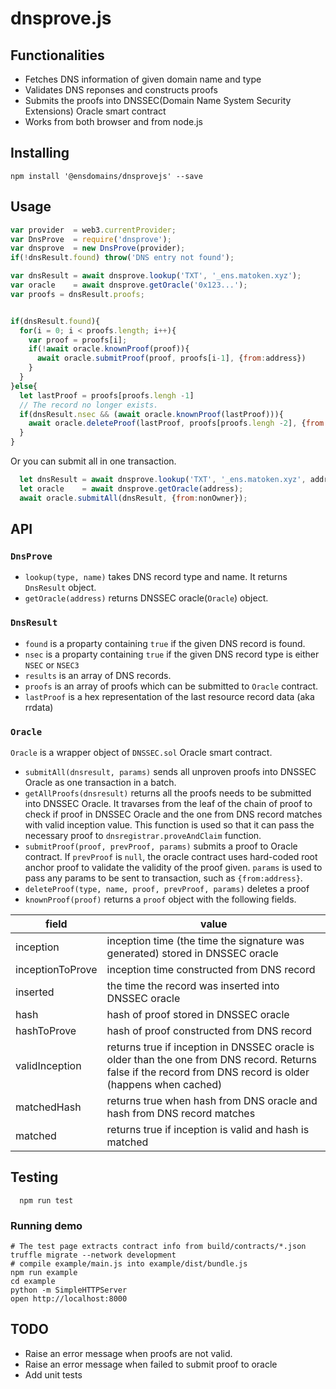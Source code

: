 # dnsprove.js 

## Functionalities

- Fetches DNS information of given domain name and type
- Validates DNS reponses and constructs proofs
- Submits the proofs into DNSSEC(Domain Name System Security Extensions) Oracle smart contract
- Works from both browser and from node.js

## Installing

```
npm install '@ensdomains/dnsprovejs' --save
```

## Usage

```js
var provider  = web3.currentProvider;
var DnsProve  = require('dnsprove');
var dnsprove  = new DnsProve(provider);
if(!dnsResult.found) throw('DNS entry not found');

var dnsResult = await dnsprove.lookup('TXT', '_ens.matoken.xyz');
var oracle    = await dnsprove.getOracle('0x123...');
var proofs = dnsResult.proofs;


if(dnsResult.found){
  for(i = 0; i < proofs.length; i++){
    var proof = proofs[i];
    if(!await oracle.knownProof(proof)){
      await oracle.submitProof(proof, proofs[i-1], {from:address})
    }
  }
}else{
  let lastProof = proofs[proofs.lengh -1]
  // The record no longer exists.
  if(dnsResult.nsec && (await oracle.knownProof(lastProof))){
    await oracle.deleteProof(lastProof, proofs[proofs.lengh -2], {from:address})
  }
}
```

Or you can submit all in one transaction.

```js
  let dnsResult = await dnsprove.lookup('TXT', '_ens.matoken.xyz', address);
  let oracle    = await dnsprove.getOracle(address);
  await oracle.submitAll(dnsResult, {from:nonOwner});
```

## API

### `DnsProve`

- `lookup(type, name)` takes DNS record type and name. It returns `DnsResult` object.
- `getOracle(address)` returns DNSSEC oracle(`Oracle`) object.

### `DnsResult`

- `found` is a proparty containing `true` if the given DNS record is found.
- `nsec` is a proparty containing `true` if the given DNS record type is either `NSEC` or `NSEC3`
- `results` is an array of DNS records.
- `proofs` is an array of proofs which can be submitted to `Oracle` contract.
- `lastProof` is a hex representation of the last resource record data (aka rrdata)

### `Oracle`

`Oracle` is a wrapper object of `DNSSEC.sol` Oracle smart contract.

- `submitAll(dnsresult, params)` sends all unproven proofs into DNSSEC Oracle as one transaction in a batch.
- `getAllProofs(dnsresult)` returns all the proofs needs to be submitted into DNSSEC Oracle. It travarses from the leaf of the chain of proof to check if proof in DNSSEC Oracle and the one from DNS record matches with valid inception value. This function is used so that it can pass the necessary proof to `dnsregistrar.proveAndClaim` function.
- `submitProof(proof, prevProof, params)` submits a proof to Oracle contract. If `prevProof` is `null`, the oracle contract uses hard-coded root anchor proof to validate the validity of the proof given. `params` is used to pass any params to be sent to transaction, such as `{from:address}`.
- `deleteProof(type, name, proof, prevProof, params)` deletes a proof
- `knownProof(proof)` returns a `proof` object with the following fields.


|field    |value    |
|---------|----     |
|inception|inception time (the time the signature was generated) stored in DNSSEC oracle|
|inceptionToProve|inception time constructed from DNS record|
|inserted|the time the record was inserted into DNSSEC oracle|
|hash|hash of proof stored in DNSSEC oracle |
|hashToProve|hash of proof constructed from DNS record|
|validInception|returns true if inception in DNSSEC oracle is older than the one from DNS record. Returns false if the record from DNS record is older (happens when cached)|
|matchedHash|returns true when hash from DNS oracle and hash from DNS record matches|
|matched|returns true if inception is valid and hash is matched|


## Testing

```
  npm run test
```

### Running demo

```
# The test page extracts contract info from build/contracts/*.json 
truffle migrate --network development
# compile example/main.js into example/dist/bundle.js
npm run example
cd example
python -m SimpleHTTPServer 
open http://localhost:8000
```

## TODO

- Raise an error message when proofs are not valid.
- Raise an error message when failed to submit proof to oracle
- Add unit tests
